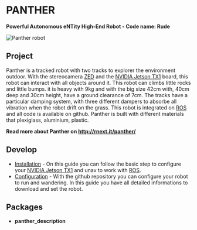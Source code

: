 # PANTHER
**Powerful Autonomous eNTity High-End Robot - Code name: Rude**

![Panther robot](https://github.com/rbonghi/panther/blob/master/panther-nobg.png)

## Project
Panther is a tracked robot with two tracks to explorer the environment outdoor. With the stereocamera [ZED] and the [NVIDIA Jetson TX1] board, this robot can interact with all objects around it. This robot can climbs little rocks and little bumps. it is heavy with 9kg and with the big size 42cm with, 40cm deep and 30cm height, have a ground clearance of 7cm. The tracks have a particular damping system, with three different dampers to absorbe all vibration when the robot drift on the grass. This robot is integrated on [ROS] and all code is available on github. Panther is built with different materials that plexiglass, aluminium, plastic.

**Read more about Panther on http://rnext.it/panther/**

## Develop
* [Installation](http://rnext.it/panther/installation-panther/) - On this guide you can follow the basic step to configure your [NVIDIA Jetson TX1] and unav to work with [ROS].
* [Configuration](http://rnext.it/panther/configuration-panther/) - With the github repository you can configure your robot to run and wandering. In this guide you have all detailed informations to download and set the robot.

## Packages
* **panther_description**

[NVIDIA Jetson TX1]: http://www.nvidia.com/object/jetson-tx1-dev-kit.html
[ZED]: https://www.stereolabs.com/
[ROS]: http://www.ros.org/
